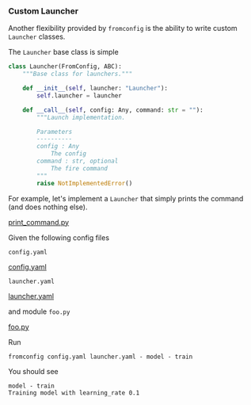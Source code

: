 ### Custom Launcher <!-- {docsify-ignore} -->

Another flexibility provided by `fromconfig` is the ability to write custom `Launcher` classes.

The `Launcher` base class is simple

```python
class Launcher(FromConfig, ABC):
    """Base class for launchers."""

    def __init__(self, launcher: "Launcher"):
        self.launcher = launcher

    def __call__(self, config: Any, command: str = ""):
        """Launch implementation.

        Parameters
        ----------
        config : Any
            The config
        command : str, optional
            The fire command
        """
        raise NotImplementedError()
```

For example, let's implement a `Launcher` that simply prints the command (and does nothing else).

[print_command.py](print_command.py ':include :type=code python')

Given the following config files

`config.yaml`

[config.yaml](config.yaml ':include :type=code yaml')

`launcher.yaml`

[launcher.yaml](launcher.yaml ':include :type=code yaml')

and module `foo.py`


[foo.py](foo.py ':include :type=code python')

Run

```
fromconfig config.yaml launcher.yaml - model - train
```

You should see

```
model - train
Training model with learning_rate 0.1
```
